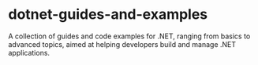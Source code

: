 # dotnet-guides-and-examples
A collection of guides and code examples for .NET, ranging from basics to advanced topics, aimed at helping developers build and manage .NET applications.
